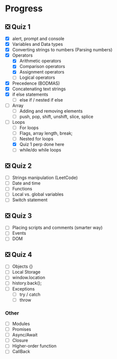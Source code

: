 # Progress

<!-- ✅ -->

## ❎ Quiz 1

- [x] alert, prompt and console
- [x] Variables and Data types
- [x] Converting strings to numbers (Parsing numbers)
- [x] Operators
  - [x] Arithmetic operators
  - [x] Comparison operators
  - [x] Assignment operators
  - [ ] Logical operators
- [x] Precedence (BODMAS)
- [x] Concatenating text strings
- [x] if else statements
  - [ ] else if / nested if else
- [ ] Array
  - [ ] Adding and removing elements
  - [ ] push, pop, shift, unshift, slice, splice
- [ ] Loops
  - [ ] For loops
  - [ ] Flags, array length, break;
  - [ ] Nested for loops
  - [x] Quiz 1 perp done here
  - [ ] while/do while loops

## ❎ Quiz 2

- [ ] Strings manipulation (LeetCode)
- [ ] Date and time
- [ ] Functions
- [ ] Local vs. global variables
- [ ] Switch statement

## ❎ Quiz 3

- [ ] Placing scripts and comments (smarter way)
- [ ] Events
- [ ] DOM

## ❎ Quiz 4

- [ ] Objects {}
- [ ] Local Storage
- [ ] window.location
- [ ] history.back();
- [ ] Exceptions
  - [ ] try / catch
  - [ ] throw

### Other

- [ ] Modules
- [ ] Promises
- [ ] Async/Await
- [ ] Closure
- [ ] Higher-order function
- [ ] CallBack
